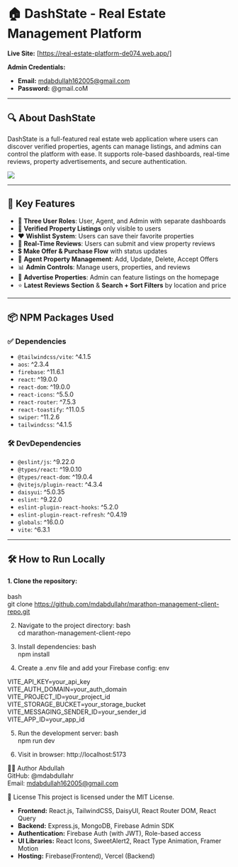 # 🏠 DashState - Real Estate Management Platform

**Live Site:** [https://real-estate-platform-de074.web.app/]

**Admin Credentials:**
- **Email:** mdabdullah162005@gmail.com
- **Password:** @gmail.coM

---

## 🔍 About DashState

DashState is a full-featured real estate web application where users can discover verified properties, agents can manage listings, and admins can control the platform with ease. It supports role-based dashboards, real-time reviews, property advertisements, and secure authentication.

<img src="https://i.ibb.co.com/xS7b3H9f/real.png"/>

---

## 🚀 Key Features

- 👤 **Three User Roles**: User, Agent, and Admin with separate dashboards
- 🏡 **Verified Property Listings** only visible to users
- ❤️ **Wishlist System**: Users can save their favorite properties
- 💬 **Real-Time Reviews**: Users can submit and view property reviews
- 💲 **Make Offer & Purchase Flow** with status updates
- 🧾 **Agent Property Management**: Add, Update, Delete, Accept Offers
- 📊 **Admin Controls**: Manage users, properties, and reviews
- 📣 **Advertise Properties**: Admin can feature listings on the homepage
- ⭐ **Latest Reviews Section** & **Search + Sort Filters** by location and price

---

## 📦 NPM Packages Used

### ✅ Dependencies

- `@tailwindcss/vite`: ^4.1.5  
- `aos`: ^2.3.4  
- `firebase`: ^11.6.1  
- `react`: ^19.0.0  
- `react-dom`: ^19.0.0  
- `react-icons`: ^5.5.0  
- `react-router`: ^7.5.3  
- `react-toastify`: ^11.0.5  
- `swiper`: ^11.2.6  
- `tailwindcss`: ^4.1.5

### 🛠️ DevDependencies

- `@eslint/js`: ^9.22.0  
- `@types/react`: ^19.0.10  
- `@types/react-dom`: ^19.0.4  
- `@vitejs/plugin-react`: ^4.3.4  
- `daisyui`: ^5.0.35  
- `eslint`: ^9.22.0  
- `eslint-plugin-react-hooks`: ^5.2.0  
- `eslint-plugin-react-refresh`: ^0.4.19  
- `globals`: ^16.0.0  
- `vite`: ^6.3.1

---

## 🛠️ How to Run Locally

#### 1. Clone the repository:
bash <br/>
git clone https://github.com/mdabdullahr/marathon-management-client-repo.git

2. Navigate to the project directory:
bash <br/>
cd marathon-management-client-repo

3. Install dependencies:
bash <br/>
npm install

4. Create a .env file and add your Firebase config:
env <br/>

VITE_API_KEY=your_api_key <br/>
VITE_AUTH_DOMAIN=your_auth_domain <br/>
VITE_PROJECT_ID=your_project_id <br/>
VITE_STORAGE_BUCKET=your_storage_bucket <br/>
VITE_MESSAGING_SENDER_ID=your_sender_id <br/>
VITE_APP_ID=your_app_id 

5. Run the development server:
bash <br/>
npm run dev

6. Visit in browser:
http://localhost:5173

👨‍💻 Author
Abdullah <br/>
GitHub: @mdabdullahr <br/>
Email: mdabdullah162005@gmail.com

📜 License
This project is licensed under the MIT License.

- **Frontend:** React.js, TailwindCSS, DaisyUI, React Router DOM, React Query
- **Backend:** Express.js, MongoDB, Firebase Admin SDK
- **Authentication:** Firebase Auth (with JWT), Role-based access
- **UI Libraries:** React Icons, SweetAlert2, React Type Animation, Framer Motion
- **Hosting:** Firebase(Frontend), Vercel (Backend)
